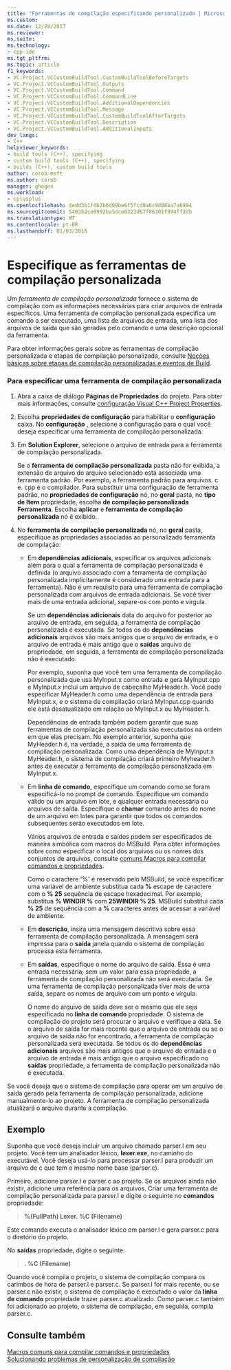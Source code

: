 ```yaml
---
title: "Ferramentas de compilação especificando personalizado | Microsoft Docs"
ms.custom: 
ms.date: 12/28/2017
ms.reviewer: 
ms.suite: 
ms.technology:
- cpp-ide
ms.tgt_pltfrm: 
ms.topic: article
f1_keywords:
- VC.Project.VCCustomBuildTool.CustomBuildToolBeforeTargets
- VC.Project.VCCustomBuildTool.Outputs
- VC.Project.VCCustomBuildTool.Command
- VC.Project.VCCustomBuildTool.CommandLine
- VC.Project.VCCustomBuildTool.AdditionalDependencies
- VC.Project.VCCustomBuildTool.Message
- VC.Project.VCCustomBuildTool.CustomBuildToolAfterTargets
- VC.Project.VCCustomBuildTool.Description
- VC.Project.VCCustomBuildTool.AdditionalInputs
dev_langs:
- C++
helpviewer_keywords:
- build tools (C++), specifying
- custom build tools (C++), specifying
- builds (C++), custom build tools
author: corob-msft
ms.author: corob
manager: ghogen
ms.workload:
- cplusplus
ms.openlocfilehash: 4edd3b1fdb2b6d09be6f5fcd9a6c9d08ba7a6994
ms.sourcegitcommit: 54035dce0992ba5dce0323d67f86301f994ff3db
ms.translationtype: MT
ms.contentlocale: pt-BR
ms.lasthandoff: 01/03/2018
---
```

# <a name="specify-custom-build-tools"></a>Especifique as ferramentas de compilação personalizada

Um *ferramenta de compilação personalizada* fornece o sistema de compilação com as informações necessárias para criar arquivos de entrada específicos. Uma ferramenta de compilação personalizada especifica um comando a ser executado, uma lista de arquivos de entrada, uma lista dos arquivos de saída que são geradas pelo comando e uma descrição opcional da ferramenta.

Para obter informações gerais sobre as ferramentas de compilação personalizada e etapas de compilação personalizada, consulte [Noções básicas sobre etapas de compilação personalizadas e eventos de Build](../ide/understanding-custom-build-steps-and-build-events.md).

### <a name="to-specify-a-custom-build-tool"></a>Para especificar uma ferramenta de compilação personalizada

1. Abra a caixa de diálogo **Páginas de Propriedades** do projeto. Para obter mais informações, consulte [configuração Visual C++ Project Properties](../ide/working-with-project-properties.md).

1. Escolha **propriedades de configuração** para habilitar o **configuração** caixa. No **configuração** , selecione a configuração para o qual você deseja especificar uma ferramenta de compilação personalizada.

1. Em **Solution Explorer**, selecione o arquivo de entrada para a ferramenta de compilação personalizada.

   Se o **ferramenta de compilação personalizada** pasta não for exibida, a extensão de arquivo do arquivo selecionado está associada uma ferramenta padrão. Por exemplo, a ferramenta padrão para arquivos. c e. cpp é o compilador. Para substituir uma configuração de ferramenta padrão, no **propriedades de configuração** nó, no **geral** pasta, no **tipo de Item** propriedade, escolha **de compilação personalizada Ferramenta**. Escolha **aplicar** e **ferramenta de compilação personalizada** nó é exibido.

1. No **ferramenta de compilação personalizada** nó, no **geral** pasta, especifique as propriedades associadas ao personalizado ferramenta de compilação:

   - Em **dependências adicionais**, especificar os arquivos adicionais além para o qual a ferramenta de compilação personalizada é definida (o arquivo associado com a ferramenta de compilação personalizada implicitamente é considerado uma entrada para a ferramenta). Não é um requisito para uma ferramenta de compilação personalizada com arquivos de entrada adicionais. Se você tiver mais de uma entrada adicional, separe-os com ponto e vírgula.

      Se um **dependências adicionais** data do arquivo for posterior ao arquivo de entrada, em seguida, a ferramenta de compilação personalizada é executada. Se todos os do **dependências adicionais** arquivos são mais antigos que o arquivo de entrada, e o arquivo de entrada é mais antigo que o **saídas** arquivo de propriedade, em seguida, a ferramenta de compilação personalizada não é executado.

      Por exemplo, suponha que você tem uma ferramenta de compilação personalizada que usa MyInput.x como entrada e gera MyInput.cpp e MyInput.x inclui um arquivo de cabeçalho MyHeader.h. Você pode especificar MyHeader.h como uma dependência de entrada para MyInput.x, e o sistema de compilação criará MyInput.cpp quando ele está desatualizado em relação ao MyInput.x ou MyHeader.h.

      Dependências de entrada também podem garantir que suas ferramentas de compilação personalizada são executados na ordem em que elas precisam. No exemplo anterior, suponha que MyHeader.h é, na verdade, a saída de uma ferramenta de compilação personalizada. Como uma dependência de MyInput.x MyHeader.h, o sistema de compilação criará primeiro Myheader.h antes de executar a ferramenta de compilação personalizada em MyInput.x.

   - Em **linha de comando**, especifique um comando como se foram especificá-lo no prompt de comando. Especifique um comando válido ou um arquivo em lote, e qualquer entrada necessária ou arquivos de saída. Especifique o **chamar** comando antes do nome de um arquivo em lotes para garantir que todos os comandos subsequentes serão executados em lote.

      Vários arquivos de entrada e saídos podem ser especificados de maneira simbólica com macros do MSBuild. Para obter informações sobre como especificar o local dos arquivos ou os nomes dos conjuntos de arquivos, consulte [comuns Macros para compilar comandos e propriedades](../ide/common-macros-for-build-commands-and-properties.md).

      Como o caractere '%' é reservado pelo MSBuild, se você especificar uma variável de ambiente substitua cada  **%**  escape de caractere com o **% 25** sequência de escape hexadecimal. Por exemplo, substitua **% WINDIR %** com **25WINDIR % 25**. MSBuild substitui cada **% 25** de sequência com a  **%**  caracteres antes de acessar a variável de ambiente.

   - Em **descrição**, insira uma mensagem descritiva sobre essa ferramenta de compilação personalizada. A mensagem será impressa para o **saída** janela quando o sistema de compilação processa esta ferramenta.

   - Em **saídas**, especifique o nome do arquivo de saída. Essa é uma entrada necessária; sem um valor para essa propriedade, a ferramenta de compilação personalizada não será executada. Se uma ferramenta de compilação personalizada tiver mais de uma saída, separe os nomes de arquivo com um ponto e vírgula.

      O nome do arquivo de saída deve ser o mesmo que ele seja especificado no **linha de comando** propriedade. O sistema de compilação do projeto será procurar o arquivo e verifique a data. Se o arquivo de saída for mais recente que o arquivo de entrada ou se o arquivo de saída não for encontrado, a ferramenta de compilação personalizada será executada. Se todos os do **dependências adicionais** arquivos são mais antigos que o arquivo de entrada e o arquivo de entrada é mais antigo que o arquivo especificado no **saídas** propriedade, a ferramenta de compilação personalizada não é executada.

Se você deseja que o sistema de compilação para operar em um arquivo de saída gerado pela ferramenta de compilação personalizada, adicione manualmente-lo ao projeto. A ferramenta de compilação personalizada atualizará o arquivo durante a compilação.

## <a name="example"></a>Exemplo

Suponha que você deseja incluir um arquivo chamado parser.l em seu projeto. Você tem um analisador léxico, **lexer.exe**, no caminho do executável. Você deseja usá-lo para processar parser.l para produzir um arquivo de c que tem o mesmo nome base (parser.c).

Primeiro, adicione parser.l e parser.c ao projeto. Se os arquivos ainda não existir, adicione uma referência para os arquivos. Criar uma ferramenta de compilação personalizada para parser.l e digite o seguinte no **comandos** propriedade:

> **%(FullPath) Lexer. \%C (Filename)**

Este comando executa o analisador léxico em parser.l e gera parser.c para o diretório do projeto.

No **saídas** propriedade, digite o seguinte:

> **. \%C (Filename)**

Quando você compila o projeto, o sistema de compilação compara os carimbos de hora de parser.l e parser.c. Se parser.l for mais recente, ou se parser.c não existir, o sistema de compilação é executado o valor da **linha de comando** propriedade trazer parser.c atualizado. Como parser.c também foi adicionado ao projeto, o sistema de compilação, em seguida, compila parser.c.

## <a name="see-also"></a>Consulte também

[Macros comuns para compilar comandos e propriedades](../ide/common-macros-for-build-commands-and-properties.md)  
[Solucionando problemas de personalização de compilação](../ide/troubleshooting-build-customizations.md)  
